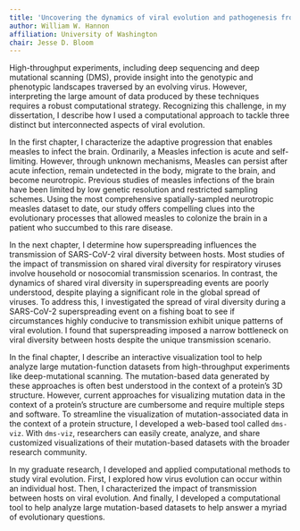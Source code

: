 ```yaml
---
title: 'Uncovering the dynamics of viral evolution and pathogenesis from high-throughput datasets: a computational perspective'
author: William W. Hannon
affiliation: University of Washington
chair: Jesse D. Bloom
---
```


High-throughput experiments, including deep sequencing and deep mutational scanning (DMS), provide insight into the genotypic and phenotypic landscapes traversed by an evolving virus. However, interpreting the large amount of data produced by these techniques requires a robust computational strategy. Recognizing this challenge, in my dissertation, I describe how I used a computational approach to tackle three distinct but interconnected aspects of viral evolution.

In the first chapter, I characterize the adaptive progression that enables measles to infect the brain. Ordinarily, a Measles infection is acute and self-limiting. However, through unknown mechanisms, Measles can persist after acute infection, remain undetected in the body, migrate to the brain, and become neurotropic. Previous studies of measles infections of the brain have been limited by low genetic resolution and restricted sampling schemes. Using the most comprehensive spatially-sampled neurotropic measles dataset to date, our study offers compelling clues into the evolutionary processes that allowed measles to colonize the brain in a patient who succumbed to this rare disease.

In the next chapter, I determine how superspreading influences the transmission of SARS-CoV-2 viral diversity between hosts. Most studies of the impact of transmission on shared viral diversity for respiratory viruses involve household or nosocomial transmission scenarios. In contrast, the dynamics of shared viral diversity in superspreading events are poorly understood, despite playing a significant role in the global spread of viruses. To address this, I investigated the spread of viral diversity during a SARS-CoV-2 superspreading event on a fishing boat to see if circumstances highly conducive to transmission exhibit unique patterns of viral evolution. I found that superspreading imposed a narrow bottleneck on viral diversity between hosts despite the unique transmission scenario.

In the final chapter, I describe an interactive visualization tool to help analyze large mutation-function datasets from high-throughput experiments like deep-mutational scanning. The mutation-based data generated by these approaches is often best understood in the context of a protein’s 3D structure. However, current approaches for visualizing mutation data in the context of a protein’s structure are cumbersome and require multiple steps and software. To streamline the visualization of mutation-associated data in the context of a protein structure, I developed a web-based tool called `dms-viz`. With `dms-viz`, researchers can easily create, analyze, and share customized visualizations of their mutation-based datasets with the broader research community.

In my graduate research, I developed and applied computational methods to study viral evolution. First, I explored how virus evolution can occur within an individual host. Then, I characterized the impact of transmission between hosts on viral evolution. And finally, I developed a computational tool to help analyze large mutation-based datasets to help answer a myriad of evolutionary questions.
